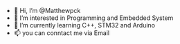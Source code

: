 - 👋 Hi, I’m @Matthewpck
- 👀 I’m interested in Programming and Embedded System
- 🌱 I’m currently learning C++, STM32 and Arduino
- 📫 you can conntact me via Email

<!---
Matthewpck/Matthewpck is a ✨ special ✨ repository because its `README.md` (this file) appears on your GitHub profile.
You can click the Preview link to take a look at your changes.
--->

